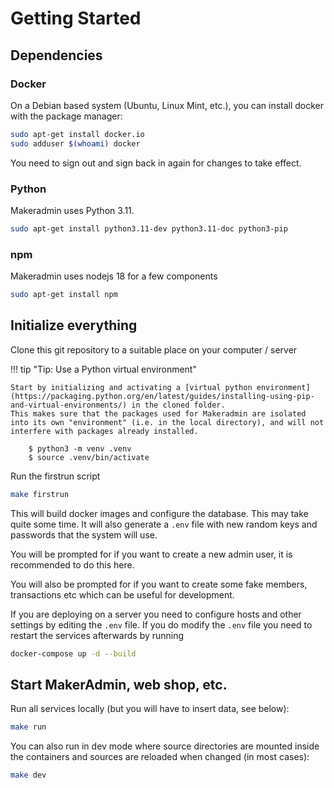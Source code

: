 # Getting Started

## Dependencies

### Docker

On a Debian based system (Ubuntu, Linux Mint, etc.), you can install docker with
the package manager:

```bash
sudo apt-get install docker.io
sudo adduser $(whoami) docker
```

You need to sign out and sign back in again for changes to take effect.

### Python

Makeradmin uses Python 3.11.

```bash
sudo apt-get install python3.11-dev python3.11-doc python3-pip
```

### npm

Makeradmin uses nodejs 18 for a few components

```bash
sudo apt-get install npm
```

## Initialize everything

Clone this git repository to a suitable place on your computer / server

!!! tip "Tip: Use a Python virtual environment"

    Start by initializing and activating a [virtual python environment](https://packaging.python.org/en/latest/guides/installing-using-pip-and-virtual-environments/) in the cloned folder.
    This makes sure that the packages used for Makeradmin are isolated into its own "environment" (i.e. in the local directory), and will not interfere with packages already installed.

        $ python3 -m venv .venv
        $ source .venv/bin/activate

Run the firstrun script

```bash
make firstrun
```

This will build docker images and configure the database. This may take quite some time.
It will also generate a `.env` file with new random keys and passwords that the system will use.

You will be prompted for if you want to create a new admin user, it is recommended to do this here.

You will also be prompted for if you want to create some fake members, transactions etc which can be useful for development.

If you are deploying on a server you need to configure hosts and other settings by editing the `.env` file.
If you do modify the `.env` file you need to restart the services afterwards by running

```bash
docker-compose up -d --build
```

## Start MakerAdmin, web shop, etc.

Run all services locally (but you will have to insert data, see below):

```bash
make run
```

You can also run in dev mode where source directories are mounted inside the containers and sources are
reloaded when changed (in most cases):

```bash
make dev
```
